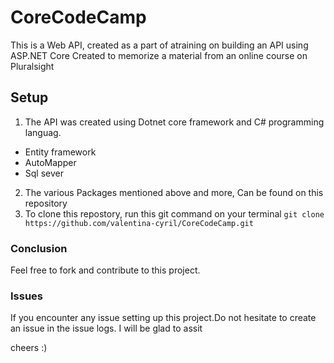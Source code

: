 # CoreCodeCamp
This is a Web API, created as a part of atraining on building an API using ASP.NET Core
Created to memorize a material from an online course on Pluralsight

## Setup

1. The API was created using Dotnet core framework and C# programming languag.
 * Entity framework
 * AutoMapper
 * Sql sever
2. The various Packages mentioned above and more, Can be found on this repository
3. To clone this repostory, run this git command on your terminal `git clone https://github.com/valentina-cyril/CoreCodeCamp.git`


### Conclusion 

Feel free to fork and contribute to this project.

### Issues

If you encounter any issue setting up this project.Do not hesitate to create an issue in the issue logs. I will be glad to assit


cheers :)
